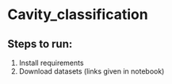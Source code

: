# Cavity_classification
## Steps to run:
1. Install requirements
2. Download datasets (links given in notebook)
